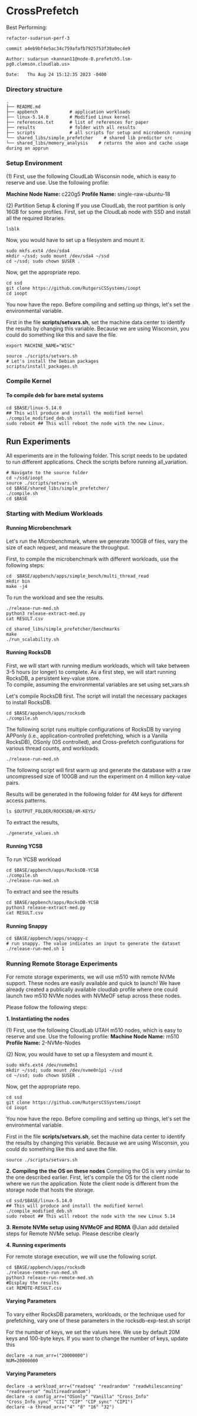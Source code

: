 CrossPrefetch
==================================================


Best Performing:
```
refactor-sudarsun-perf-3

commit a4eb9bf4e5ac34c759afafb7925753f30a0ec4e9

Author: sudarsun <kannan11@node-0.prefetch5.lsm-pg0.clemson.cloudlab.us>

Date:   Thu Aug 24 15:12:35 2023 -0400
```


### Directory structure
```
.
├── README.md
├── appbench            # application workloads
├── linux-5.14.0        # Modified Linux kernel
├── references.txt      # list of references for paper
├── results             # folder with all results 
├── scripts             # all scripts for setup and microbench running
└── shared_libs/simple_prefetcher    # shared lib predictor src
└── shared_libs/memory_analysis    # returns the anon and cache usage during an apprun
```

### Setup Environment

(1) First, use the following CloudLab Wisconsin node, which is easy to reserve and use. Use the following profile:

**Machine Node Name:** c220g5 
**Profile Name:** single-raw-ubuntu-18

(2) Partition Setup & cloning
If you use CloudLab, the root partition is only 16GB for some profiles.
First, set up the CloudLab node with SSD and install all the required libraries.
```
lsblk
```

Now, you would have to set up a filesystem and mount it. 

```
sudo mkfs.ext4 /dev/sda4
mkdir ~/ssd; sudo mount /dev/sda4 ~/ssd
cd ~/ssd; sudo chown $USER .
```

Now, get the appropriate repo.
```
cd ssd
git clone https://github.com/RutgersCSSystems/ioopt
cd ioopt
```

You now have the repo. Before compiling and setting up things, let's set the environmental variable.

First in the file **scripts/setvars.sh**, set the machine data center to identify the results by changing this variable. 
Because we are using Wisconsin, you could do something like this and save the file.
```
export MACHINE_NAME="WISC"
```  
```
source ./scripts/setvars.sh
# Let's install the Debian packages
scripts/install_packages.sh
```

### Compile Kernel

#### To compile deb for bare metal systems
```
cd $BASE/linux-5.14.0
## This will produce and install the modified kernel
./compile_modified_deb.sh 
sudo reboot ## This will reboot the node with the new Linux. 
```

## Run Experiments
All experiments are in the following folder. This script needs to be updated to run different applications. 
Check the scripts before running all_variation.
```
# Navigate to the source folder
cd ~/ssd/ioopt
source ./scripts/setvars.sh
cd $BASE/shared_libs/simple_prefetcher/
./compile.sh
cd $BASE
```

### Starting with Medium Workloads

#### Running Microbenchmark

Let's run the Microbenchmark, where we generate 100GB of files, vary the size of each request, and measure the throughput.

First, to compile the microbenchmark with different workloads, use the following steps:
```
cd  $BASE/appbench/apps/simple_bench/multi_thread_read
mkdir bin
make -j4
```

To run the workload and see the results.
```
./release-run-med.sh
python3 release-extract-med.py
cat RESULT.csv
```

```
cd shared_libs/simple_prefetcher/benchmarks
make
./run_scalability.sh
```

#### Running RocksDB
First, we will start with running medium workloads, which will take between 3-5 hours (or longer) to complete.
As a first step, we will start running RocksDB, a persistent key-value store.  
To compile, assuming the environmental variables are set using set_vars.sh

Let's compile RocksDB first. The script will install the necessary packages to install RocksDB.
```
cd $BASE/appbench/apps/rocksdb
./compile.sh
```

The following script runs multiple configurations of RocksDB by varying APPonly (i.e., application-controlled prefetching, which is a Vanilla RocksDB), 
OSonly (OS controlled), and Cross-prefetch configurations for various thread counts, and workloads.
```
./release-run-med.sh
```
The following script will first warm up and generate the database with a raw uncompressed size of 100GB and run the experiment on 4 million key-value pairs.   

Results will be generated in the following folder for 4M keys for different access patterns.
```
ls $OUTPUT_FOLDER/ROCKSDB/4M-KEYS/
```

To extract the results, 
```
./generate_values.sh
```

#### Running YCSB

To run YCSB workload
```
cd $BASE/appbench/apps/RocksDB-YCSB
./compile.sh
./release-run-med.sh
```
To extract and see the results
```
cd $BASE/appbench/apps/RocksDB-YCSB
python3 release-extract-med.py
cat RESULT.csv
```


#### Running Snappy
```
cd $BASE/appbench/apps/snappy-c
# run snappy. The value indicates an input to generate the dataset
./release-run-med.sh 1 
```


### Running Remote Storage Experiments
For remote storage experiments, we will use m510 with remote NVMe support.
These nodes are easily available and quick to launch!  We have already created
a publically available cloudlab profile where one could launch two m510 NVMe
nodes with NVMeOF setup across these nodes.

Please follow the following steps:

**1. Instantiating the nodes**

(1) First, use the following CloudLab UTAH m510 nodes, which is easy to reserve and use. Use the following profile:
**Machine Node Name:** m510
**Profile Name:** 2-NVMe-Nodes

(2) Now, you would have to set up a filesystem and mount it. 
```
sudo mkfs.ext4 /dev/nvme0n1
mkdir ~/ssd; sudo mount /dev/nvme0n1p1 ~/ssd
cd ~/ssd; sudo chown $USER .
```
Now, get the appropriate repo.
```
cd ssd
git clone https://github.com/RutgersCSSystems/ioopt
cd ioopt
```
You now have the repo. Before compiling and setting up things, let's set the environmental variable.

First in the file **scripts/setvars.sh**, set the machine data center to identify the results by changing this variable. 
Because we are using Wisconsin, you could do something like this and save the file.
```
source ./scripts/setvars.sh 
```

**2. Compiling the the OS on these nodes**
Compiling the OS is very similar to the one described earlier. First, let's
compile the OS for the client node where we run the application. Note the
client node is different from the storage node that hosts the storage.

```
cd ssd/$BASE/linux-5.14.0
## This will produce and install the modified kernel
./compile_modified_deb.sh 
sudo reboot ## This will reboot the node with the new Linux 5.14
```

**3. Remote NVMe setup using NVMeOF and RDMA**
@Jian add detailed steps for Remote NVMe setup. Please describe clearly

**4. Running experiments**

For remote storage execution, we will use the following script. 
```
cd $BASE/appbench/apps/rocksdb
./release-remote-run-med.sh
python3 release-run-remote-med.sh
#Display the results
cat REMOTE-RESULT.csv
```

#### Varying Parameters
To vary either RocksDB parameters, workloads, or the technique used for prefetching, vary one of these parameters in the 
rocksdb-exp-test.sh script

For the number of keys, we set the values here. We use by default 20M keys and 100-byte keys. If you want to change the number 
of keys, update this
```
declare -a num_arr=("20000000")
NUM=20000000
```

#### Varying Parameters
```
declare -a workload_arr=("readseq" "readrandom" "readwhilescanning" "readreverse" "multireadrandom")
declare -a config_arr=("OSonly" "Vanilla" "Cross_Info" "Cross_Info_sync" "CII" "CIP" "CIP_sync" "CIPI")
declare -a thread_arr=("4" "8" "16" "32")
```




